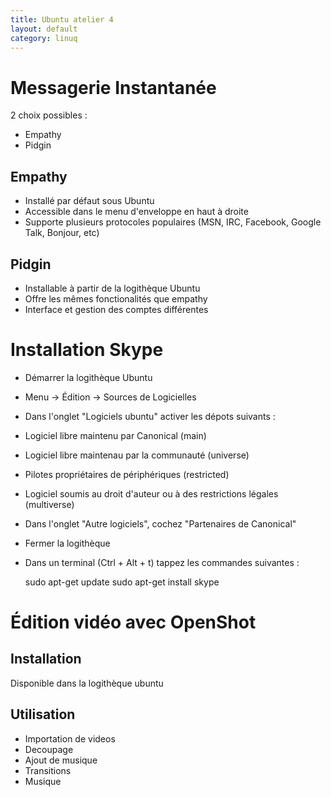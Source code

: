 ```yaml
---
title: Ubuntu atelier 4
layout: default
category: linuq
---
```


Messagerie Instantanée
======================

2 choix possibles :

 * Empathy
 * Pidgin

Empathy
-------

 * Installé par défaut sous Ubuntu
 * Accessible dans le menu d'enveloppe en haut à droite
 * Supporte plusieurs protocoles populaires (MSN, IRC, Facebook, Google Talk, Bonjour, etc)

Pidgin
------

 * Installable à partir de la logithèque Ubuntu
 * Offre les mêmes fonctionalités que empathy
 * Interface et gestion des comptes différentes


Installation Skype
==================

 * Démarrer la logithèque Ubuntu
 * Menu -> Édition -> Sources de Logicielles
 * Dans l'onglet "Logiciels ubuntu" activer les dépots suivants :
  * Logiciel libre maintenu par Canonical (main)
  * Logiciel libre maintenau par la communauté (universe)
  * Pilotes propriétaires de périphériques (restricted)
  * Logiciel soumis au droit d'auteur ou à des restrictions légales (multiverse)
 * Dans l'onglet "Autre logiciels", cochez "Partenaires de Canonical"
 * Fermer la logithèque
 * Dans un terminal (Ctrl + Alt + t) tappez les commandes suivantes :

	sudo apt-get update
	sudo apt-get install skype


Édition vidéo avec OpenShot
===========================

Installation
------------

Disponible dans la logithèque ubuntu

Utilisation
-----------

 * Importation de videos
 * Decoupage
 * Ajout de musique
 * Transitions
 * Musique
